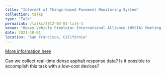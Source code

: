 ```yaml
---
title: "Internet of Things-based Pavement Monitoring System"
collection: talks
type: "Talk"
permalink: /talks/2012-03-01-talk-1
venue: "Heavy Vehicle Simulator International Alliance (HVSIA) Meeting 2021"
date: 2021-10-01
location: "San Francisco, California"
---
```

[More information here](http://kbekiroglu.github.io/files/PMS_HVSIA.pdf)

Can we collect real-time dense asphalt response data? Is it possible to accomplish this task with a low-cost devices? 
